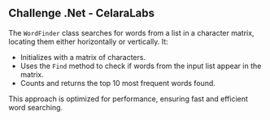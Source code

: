 ## Challenge .Net - CelaraLabs

The `WordFinder` class searches for words from a list in a character matrix, locating them either horizontally or vertically. It:

- Initializes with a matrix of characters.
- Uses the `Find` method to check if words from the input list appear in the matrix.
- Counts and returns the top 10 most frequent words found.

This approach is optimized for performance, ensuring fast and efficient word searching.
